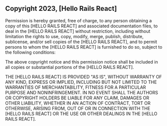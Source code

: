 ## Copyright 2023, [Hello Rails React]

Permission is hereby granted, free of charge, to any person obtaining a copy of this [HELLO RAILS REACT] and associated documentation files, to deal in the [HELLO RAILS REACT] without restriction, including without limitation the rights to use, copy, modify, merge, publish, distribute, sublicense, and/or sell copies of the [HELLO RAILS REACT], and to permit persons to whom the [HELLO RAILS REACT] is furnished to do so, subject to the following conditions:

The above copyright notice and this permission notice shall be included in all copies or substantial portions of the [HELLO RAILS REACT].

THE [HELLO RAILS REACT] IS PROVIDED "AS IS", WITHOUT WARRANTY OF ANY KIND, EXPRESS OR IMPLIED, INCLUDING BUT NOT LIMITED TO THE WARRANTIES OF MERCHANTABILITY, FITNESS FOR A PARTICULAR PURPOSE AND NONINFRINGEMENT. IN NO EVENT SHALL THE AUTHORS OR COPYRIGHT HOLDERS BE LIABLE FOR ANY CLAIM, DAMAGES OR OTHER LIABILITY, WHETHER IN AN ACTION OF CONTRACT, TORT OR OTHERWISE, ARISING FROM, OUT OF OR IN CONNECTION WITH THE [HELLO RAILS REACT] OR THE USE OR OTHER DEALINGS IN THE [HELLO RAILS REACT].
